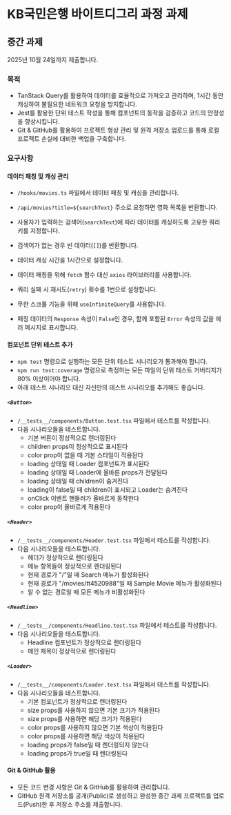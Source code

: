 # KB국민은행 바이트디그리 과정 과제

## 중간 과제

2025년 10월 24일까지 제출합니다.

### 목적

- TanStack Query를 활용하여 데이터를 효율적으로 가져오고 관리하며, 1시간 동안 캐싱하여 불필요한 네트워크 요청을 방지합니다.
- Jest를 활용한 단위 테스트 작성을 통해 컴포넌트의 동작을 검증하고 코드의 안정성을 향상시킵니다.
- Git & GitHub를 활용하여 프로젝트 형상 관리 및 원격 저장소 업로드를 통해 로컬 프로젝트 손실에 대비한 백업을 구축합니다.

### 요구사항

#### 데이터 패칭 및 캐싱 관리

- `/hooks/movies.ts` 파일에서 데이터 패칭 및 캐싱을 관리합니다.
- `/api/movies?title=${searchText}` 주소로 요청하면 영화 목록을 반환합니다.
- 사용자가 입력하는 검색어(`searchText`)에 따라 데이터를 캐싱하도록 고유한 쿼리 키를 지정합니다.
- 검색어가 없는 경우 빈 데이터(`[]`)를 반환합니다.
- 데이터 캐싱 시간을 1시간으로 설정합니다.

- 데이터 패칭을 위해 `fetch` 함수 대신 `axios` 라이브러리를 사용합니다.
- 쿼리 실패 시 재시도(`retry`) 횟수를 1번으로 설정합니다.
- 무한 스크롤 기능을 위해 `useInfiniteQuery`를 사용합니다.
- 패칭 데이터의 `Response` 속성이 `False`인 경우, 함께 포함된 `Error` 속성의 값을 에러 메시지로 표시합니다.

#### 컴포넌트 단위 테스트 추가

- `npm test` 명령으로 실행하는 모든 단위 테스트 시나리오가 통과해야 합니다.
- `npm run test:coverage` 명령으로 측정하는 모든 파일의 단위 테스트 커버리지가 80% 이상이어야 합니다.
- 아래 테스트 시나리오 대신 자신만의 테스트 시나리오를 추가해도 좋습니다.

##### `<Button>`

- `/__tests__/components/Button.test.tsx` 파일에서 테스트를 작성합니다.
- 다음 시나리오들을 테스트합니다.
  - 기본 버튼이 정상적으로 렌더링된다
  - children props이 정상적으로 표시된다
  - color prop이 없을 때 기본 스타일이 적용된다
  - loading 상태일 때 Loader 컴포넌트가 표시된다
  - loading 상태일 때 Loader에 올바른 props가 전달된다
  - loading 상태일 때 children이 숨겨진다
  - loading이 false일 때 children이 표시되고 Loader는 숨겨진다
  - onClick 이벤트 핸들러가 올바르게 동작한다
  - color prop이 올바르게 적용된다

##### `<Header>`

- `/__tests__/components/Header.test.tsx` 파일에서 테스트를 작성합니다.
- 다음 시나리오들을 테스트합니다.
  - 헤더가 정상적으로 렌더링된다
  - 메뉴 항목들이 정상적으로 렌더링된다
  - 현재 경로가 "/"일 때 Search 메뉴가 활성화된다
  - 현재 경로가 "/movies/tt4520988"일 때 Sample Movie 메뉴가 활성화된다
  - 알 수 없는 경로일 때 모든 메뉴가 비활성화된다

##### `<Headline>`

- `/__tests__/components/Headline.test.tsx` 파일에서 테스트를 작성합니다.
- 다음 시나리오들을 테스트합니다.
  - Headline 컴포넌트가 정상적으로 렌더링된다
  - 메인 제목이 정상적으로 렌더링된다

##### `<Loader>`

- `/__tests__/components/Loader.test.tsx` 파일에서 테스트를 작성합니다.
- 다음 시나리오들을 테스트합니다.
  - 기본 컴포넌트가 정상적으로 렌더링된다
  - size props를 사용하지 않으면 기본 크기가 적용된다
  - size props를 사용하면 해당 크기가 적용된다
  - color props를 사용하지 않으면 기본 색상이 적용된다
  - color props를 사용하면 해당 색상이 적용된다
  - loading props가 false일 때 렌더링되지 않는다
  - loading props가 true일 때 렌더링된다

#### Git & GitHub 활용

- 모든 코드 변경 사항은 Git & GitHub를 활용하여 관리합니다.
- GitHub 원격 저장소를 공개(Public)로 생성하고 완성한 중간 과제 프로젝트를 업로드(Push)한 후 저장소 주소를 제출합니다.
